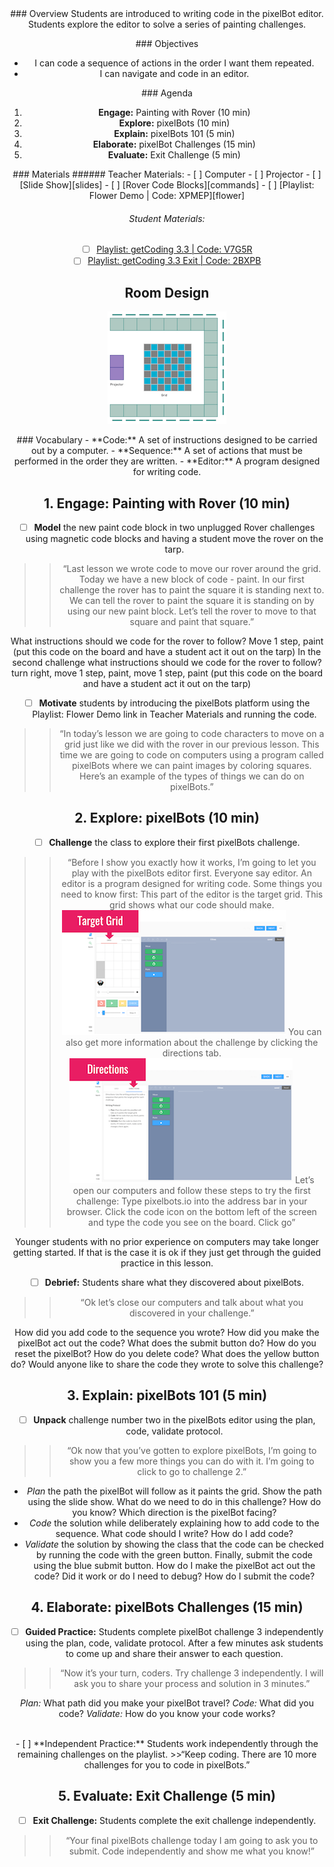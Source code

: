 <header class='header' title='Lesson 03' subtitle='pixelBots'/>

<notable>
<iconp src='/icons/activity.png'>### Overview</iconp>
Students are introduced to writing code in the pixelBot editor. Students explore the editor to solve a series of painting challenges.

<iconp src='/icons/objectives.png'>### Objectives</iconp>
- I can code a sequence of actions in the order I want them repeated.
- I can navigate and code in an editor.


<iconp src='/icons/agenda.png'>### Agenda</iconp>

1. **Engage:** Painting with Rover (10 min)
1. **Explore:** pixelBots (10 min)
1. **Explain:** pixelBots 101 (5 min)
1. **Elaborate:** pixelBot Challenges (15 min)
1. **Evaluate:** Exit Challenge (5 min)

<note>
<iconp src='/icons/materials.png'>### Materials</iconp>
###### Teacher Materials:
- [ ] Computer
- [ ] Projector
- [ ] [Slide Show][slides]
- [ ] [Rover Code Blocks][commands]
- [ ] [Playlist: Flower Demo | Code: XPMEP][flower]

###### Student Materials:
- [ ] [Playlist: getCoding 3.3 | Code: V7G5R][playlist-one]
- [ ] [Playlist: getCoding 3.3 Exit | Code: 2BXPB][playlist-two]

</note>

## Room Design
![room](/images/layout-grid.png)

<note>
<iconp src='/icons/vocab.png'>### Vocabulary</iconp>
- **Code:** A set of instructions designed to be carried out by a computer.
- **Sequence:** A set of actions that must be performed in the order they are written.
- **Editor:** A program designed for writing code.
</note>

<pagebreak/>

## 1. Engage: Painting with Rover (10 min)
- [ ] **Model** the new paint code block in two unplugged Rover challenges using magnetic code blocks and having a student move the rover on the tarp.
>>“Last lesson we wrote code to move our rover around the grid. Today we have a new block of code - paint. In our first challenge the rover has to paint the square it is standing next to. We can tell the rover to paint the square it is standing on by using our new paint block. Let’s tell the rover to move to that square and paint that square.”

<iconp type='question'>What instructions should we code for the rover to follow?</iconp>
<iconp type='answer'>Move 1 step, paint (put this code on the board and have a student act it out on the tarp)</iconp>
<iconp type='question'>In the second challenge what instructions should we code for the rover to follow? </iconp>
<iconp type='answer'>turn right, move 1 step, paint, move 1 step, paint (put this code on the board and have a student act it out on the tarp)</iconp>

- [ ] **Motivate** students by introducing the pixelBots platform using the Playlist: Flower Demo link in Teacher Materials and running the code.
>>“In today’s lesson we are going to code characters to move on a grid just like we did with the rover in our previous lesson. This time we are going to code on computers using a program called pixelBots where we can paint images by coloring squares. Here’s an example of the types of things we can do on pixelBots.”

## 2. Explore: pixelBots (10 min)

- [ ] **Challenge** the class to explore their first pixelBots challenge.
 >>“Before I show you exactly how it works, I’m going to let you play with the pixelBots editor first. Everyone say editor. An editor is a program designed for writing code. Some things you need to know first:
This part of the editor is the target grid. This grid shows what our code should make.
![target](./images/target.png)
You can also get more information about the challenge by clicking the directions tab.
![directions](./images/directions.png)
Let’s open our computers and follow these steps to try the first challenge:
Type pixelbots.io into the address bar in your browser.
Click the code icon on the bottom left of the screen and type the code you see on the board.
Click go”

<note type="tip">
Younger students with no prior experience on computers may take longer getting started. If that is the case it is ok if they just get through the guided practice in this lesson.
</note>

- [ ] **Debrief:** Students share what they discovered about pixelBots.
>>“Ok let’s close our computers and talk about what you discovered in your challenge.”

<iconp type='question'>How did you add code to the sequence you wrote?</iconp>
<iconp type='question'>How did you make the pixelBot act out the code?</iconp>
<iconp type='question'>What does the submit button do?</iconp>
<iconp type='question'>How do you reset the pixelBot?</iconp>
<iconp type='question'>How do you delete code?</iconp>
<iconp type='question'>What does the yellow button do?</iconp>
<iconp type='question'>Would anyone like to share the code they wrote to solve this challenge?</iconp>

## 3. Explain: pixelBots 101 (5 min)
- [ ] **Unpack** challenge number two in the pixelBots editor using the plan, code, validate protocol.
>>“Ok now that you’ve gotten to explore pixelBots, I’m going to show you a few more things you can do with it. I’m going to click to go to challenge 2.”

- *Plan* the path the pixelBot will follow as it paints the grid. Show the path using the slide show.
  <iconp type='question'>What do we need to do in this challenge?</iconp>
  <iconp type='question'>How do you know?</iconp>
  <iconp type='question'>Which direction is the pixelBot facing?</iconp>
- *Code* the solution while deliberately explaining how to add code to the sequence.
  <iconp type='question'>What code should I write? How do I add code?</iconp>
- *Validate* the solution by showing the class that the code can be checked by running the code with the green button. Finally, submit the code using the blue submit button.
  <iconp type='question'>How do I make the pixelBot act out the code? Did it work or do I need to debug?</iconp>
  <iconp type='question'>How do I submit the code?</iconp>

## 4. Elaborate: pixelBots Challenges (15 min)
- [ ] **Guided Practice:** Students complete pixelBot challenge 3 independently using the plan, code, validate protocol. After a few minutes ask students to come up and share their answer to each question.
>>“Now it’s your turn, coders. Try challenge 3 independently. I will ask you to share your process and solution in 3 minutes.”

<iconp type='question'>*Plan:* What path did you make your pixelBot travel?</iconp>
<iconp type='question'>*Code:* What did you code?</iconp>
<iconp type='question'>*Validate:* How do you know your code works?</iconp>

<br/>
- [ ] **Independent Practice:** Students work independently through the remaining challenges on the playlist.
>>“Keep coding. There are 10 more challenges for you to code in pixelBots.”

## 5. Evaluate: Exit Challenge (5 min)
- [ ] **Exit Challenge:** Students complete the exit challenge independently.
>>“Your final pixelBots challenge today I am going to ask you to submit. Code independently and show me what you know!”

</notable>

[slides]: https://docs.google.com/presentation/d/1Nm1y7M6kpWZH8N49aUBgDF_4A7Vmc4Y2XefO9IbonPs/edit?usp=sharing
[commands]: https://drive.google.com/open?id=0B48_2vIyABioU0FyTTNsR29WNUE
[flower]: http://pixelbots.io/XPMEP
[playlist-one]: http://pixelbots.io/V7G5R
[playlist-two]: http://pixelbots.io/2BXPB
